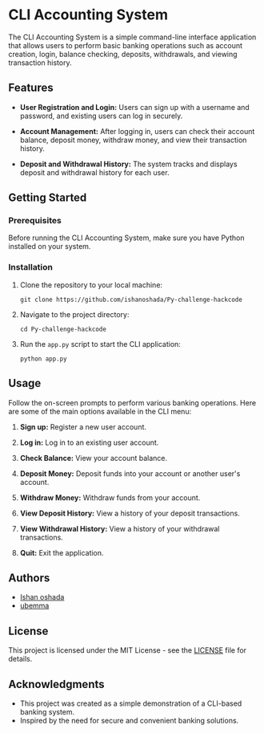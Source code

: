 # CLI Accounting System

The CLI Accounting System is a simple command-line interface application that allows users to perform basic banking operations such as account creation, login, balance checking, deposits, withdrawals, and viewing transaction history.

## Features

- **User Registration and Login:** Users can sign up with a username and password, and existing users can log in securely.

- **Account Management:** After logging in, users can check their account balance, deposit money, withdraw money, and view their transaction history.

- **Deposit and Withdrawal History:** The system tracks and displays deposit and withdrawal history for each user.

## Getting Started

### Prerequisites

Before running the CLI Accounting System, make sure you have Python installed on your system.

### Installation

1. Clone the repository to your local machine:

   ```
   git clone https://github.com/ishanoshada/Py-challenge-hackcode
   ```

2. Navigate to the project directory:

   ```
   cd Py-challenge-hackcode
   ```

3. Run the `app.py` script to start the CLI application:

   ```
   python app.py
   ```

## Usage

Follow the on-screen prompts to perform various banking operations. Here are some of the main options available in the CLI menu:

1. **Sign up:** Register a new user account.

2. **Log in:** Log in to an existing user account.

3. **Check Balance:** View your account balance.

4. **Deposit Money:** Deposit funds into your account or another user's account.

5. **Withdraw Money:** Withdraw funds from your account.

6. **View Deposit History:** View a history of your deposit transactions.

7. **View Withdrawal History:** View a history of your withdrawal transactions.

8. **Quit:** Exit the application.

## Authors

- [Ishan oshada](https://github.com/ishanoshada)
- [ubemma]()

## License

This project is licensed under the MIT License - see the [LICENSE](LICENSE) file for details.

## Acknowledgments

- This project was created as a simple demonstration of a CLI-based banking system.
- Inspired by the need for secure and convenient banking solutions.

